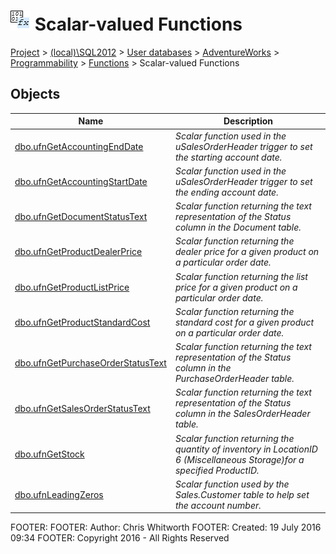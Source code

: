 
# ![Scalar-valued Functions](../../../../../../Images/Function_Scalar32.png) Scalar-valued Functions

[Project](../../../../../../index.md) > [(local)\\SQL2012](../../../../../index.md) > [User databases](../../../../index.md) > [AdventureWorks](../../../index.md) > [Programmability](../../index.md) > [Functions](../index.md) > Scalar-valued Functions

## <a name="#objects"></a>Objects

| Name | Description |
|---|---|
| [dbo.ufnGetAccountingEndDate](ufnGetAccountingEndDate.md) | _Scalar function used in the uSalesOrderHeader trigger to set the starting account date._ |
| [dbo.ufnGetAccountingStartDate](ufnGetAccountingStartDate.md) | _Scalar function used in the uSalesOrderHeader trigger to set the ending account date._ |
| [dbo.ufnGetDocumentStatusText](ufnGetDocumentStatusText.md) | _Scalar function returning the text representation of the Status column in the Document table._ |
| [dbo.ufnGetProductDealerPrice](ufnGetProductDealerPrice.md) | _Scalar function returning the dealer price for a given product on a particular order date._ |
| [dbo.ufnGetProductListPrice](ufnGetProductListPrice.md) | _Scalar function returning the list price for a given product on a particular order date._ |
| [dbo.ufnGetProductStandardCost](ufnGetProductStandardCost.md) | _Scalar function returning the standard cost for a given product on a particular order date._ |
| [dbo.ufnGetPurchaseOrderStatusText](ufnGetPurchaseOrderStatusText.md) | _Scalar function returning the text representation of the Status column in the PurchaseOrderHeader table._ |
| [dbo.ufnGetSalesOrderStatusText](ufnGetSalesOrderStatusText.md) | _Scalar function returning the text representation of the Status column in the SalesOrderHeader table._ |
| [dbo.ufnGetStock](ufnGetStock.md) | _Scalar function returning the quantity of inventory in LocationID 6 (Miscellaneous Storage)for a specified ProductID._ |
| [dbo.ufnLeadingZeros](ufnLeadingZeros.md) | _Scalar function used by the Sales.Customer table to help set the account number._ |

FOOTER: FOOTER: Author:  Chris Whitworth
FOOTER: Created: 19 July 2016 09:34
FOOTER: Copyright 2016 - All Rights Reserved

